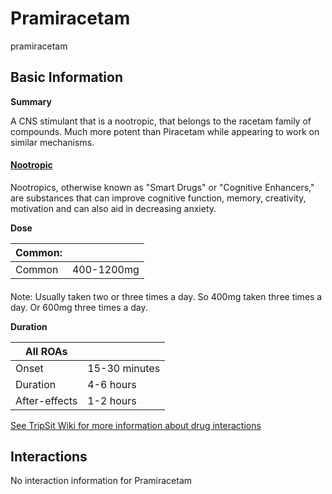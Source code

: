 # Pramiracetam

pramiracetam

## Basic Information

**Summary**

A CNS stimulant that is a nootropic, that belongs to the racetam family of compounds. Much more potent than Piracetam while appearing to work on similar mechanisms.

#### [Nootropic](/category/nootropic)

Nootropics, otherwise known as "Smart Drugs" or "Cognitive Enhancers," are substances that can improve cognitive function, memory, creativity, motivation and can also aid in decreasing anxiety.

**Dose**

| Common: |            |
| ------- | ---------- |
| Common  | 400-1200mg |

#### 

 Note: Usually taken two or three times a day. So 400mg taken three times a day. Or 600mg three times a day.

**Duration**

| All ROAs      |               |
| ------------- | ------------- |
| Onset         | 15-30 minutes |
| Duration      | 4-6 hours     |
| After-effects | 1-2 hours     |

[See TripSit Wiki for more information about drug interactions](http://combo.tripsit.me/)

## Interactions

No interaction information for Pramiracetam